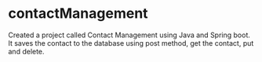 # contactManagement
Created a project called Contact Management using Java and Spring boot. It saves the contact to the database using post method, get the contact, put and delete.
